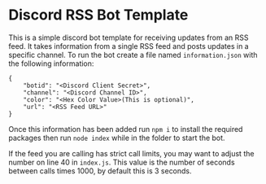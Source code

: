 # Discord RSS Bot Template
This is a simple discord bot template for receiving updates from an RSS feed. It takes information from a single RSS feed and posts updates in a specific channel. To run the bot create a file named `information.json` with the following information:
```
{
    "botid": "<Discord Client Secret>",
    "channel": "<Discord Channel ID>",
    "color": "<Hex Color Value>(This is optional)",
    "url": "<RSS Feed URL>"
}
```
Once this information has been added run `npm i` to install the required packages then run `node index` while in the folder to start the bot.  

If the feed you are calling has strict call limits, you may want to adjust the number on line 40 in `index.js`. This value is the number of seconds between calls times 1000, by default this is 3 seconds.
